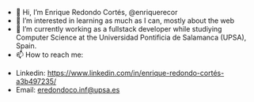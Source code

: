 - 👋 Hi, I’m Enrique Redondo Cortés, @enriquerecor
- 👀 I’m interested in learning as much as I can, mostly about the web
- 🌱 I’m currently working as a fullstack developer while studiying Computer Science at the Universidad Pontificia de Salamanca (UPSA), Spain.
- 📫 How to reach me:
* Linkedin: https://www.linkedin.com/in/enrique-redondo-cortés-a3b497235/
* Email: eredondoco.inf@upsa.es
